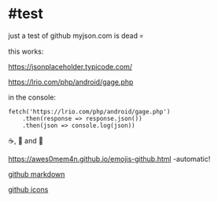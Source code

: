 #test
====

just a test of github
myjson.com is dead :skull:

this works:

https://jsonplaceholder.typicode.com/

https://lrio.com/php/android/gage.php
  
in the console:
  
    fetch('https://lrio.com/php/android/gage.php')
        .then(response => response.json())
        .then(json => console.log(json))

:coffee:, :beer: and :dancer:

https://awes0mem4n.github.io/emojis-github.html -automatic!

[github markdown](https://guides.github.com/features/mastering-markdown/)

[github icons](https://awes0mem4n.github.io/emojis-github.html)
